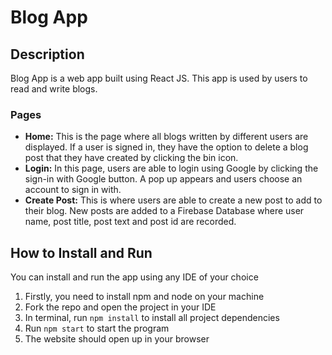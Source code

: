 # Blog App

## Description
Blog App is a web app built using React JS. This app is used by users to read and write blogs.

### Pages
- **Home:** This is the page where all blogs written by different users are displayed. If a user is signed in, they have the option to delete a blog post that they have created by clicking the bin icon.
- **Login:** In this page, users are able to login using Google by clicking the sign-in with Google button. A pop up appears and users choose an account to sign in with.
- **Create Post:** This is where users are able to create a new post to add to their blog. New posts are added to a Firebase Database where user name, post title, post text and post id are recorded.

## How to Install and Run
You can install and run the app using any IDE of your choice
1. Firstly, you need to install npm and node on your machine
1. Fork the repo and open the project in your IDE
1. In terminal, run ``npm install`` to install all project dependencies
1. Run ``npm start`` to start the program
1. The website should open up in your browser
